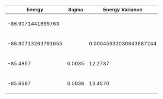 | Energy             | Sigma  | Energy Variance        | DOF | Einf | Method                       | Reference |
|--------------------|--------|------------------------|-----|------|------------------------------|-----------|
| -86.9071441699763  |        |                        | 36  | 0    | Exact diagonalization        | TODO: own code (ED) |
| -86.90713263791655 |        | 0.00045932030843687244 | 36  | 0    | DMRG (bond dimension = 2048) | [code](https://github.com/varbench/methods/blob/main/scripts/Heisenberg/square_36_O/dmrg.sh) |
| -85.4857           | 0.0035 | 12.2737                | 36  | 0    | RBM (alpha = 1)              | TODO: own code (RBM) |
| -85.6567           | 0.0036 | 13.4570                | 36  | 0    | Jastrow baseline             | TODO: own code (Jastrow) |
